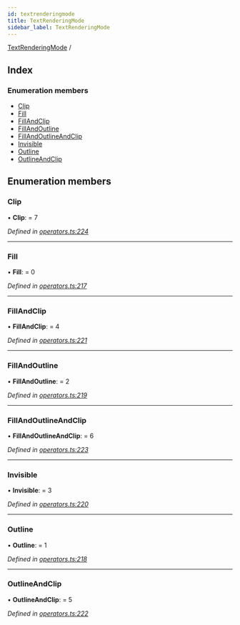 ```yaml
---
id: textrenderingmode
title: TextRenderingMode
sidebar_label: TextRenderingMode
---
```


[TextRenderingMode](textrenderingmode.md) /

## Index

### Enumeration members

* [Clip](textrenderingmode.md#clip)
* [Fill](textrenderingmode.md#fill)
* [FillAndClip](textrenderingmode.md#fillandclip)
* [FillAndOutline](textrenderingmode.md#fillandoutline)
* [FillAndOutlineAndClip](textrenderingmode.md#fillandoutlineandclip)
* [Invisible](textrenderingmode.md#invisible)
* [Outline](textrenderingmode.md#outline)
* [OutlineAndClip](textrenderingmode.md#outlineandclip)

## Enumeration members

###  Clip

• **Clip**: = 7

*Defined in [operators.ts:224](https://github.com/Hopding/pdf-lib/blob/20bb5ab/src/api/operators.ts#L224)*

___

###  Fill

• **Fill**: = 0

*Defined in [operators.ts:217](https://github.com/Hopding/pdf-lib/blob/20bb5ab/src/api/operators.ts#L217)*

___

###  FillAndClip

• **FillAndClip**: = 4

*Defined in [operators.ts:221](https://github.com/Hopding/pdf-lib/blob/20bb5ab/src/api/operators.ts#L221)*

___

###  FillAndOutline

• **FillAndOutline**: = 2

*Defined in [operators.ts:219](https://github.com/Hopding/pdf-lib/blob/20bb5ab/src/api/operators.ts#L219)*

___

###  FillAndOutlineAndClip

• **FillAndOutlineAndClip**: = 6

*Defined in [operators.ts:223](https://github.com/Hopding/pdf-lib/blob/20bb5ab/src/api/operators.ts#L223)*

___

###  Invisible

• **Invisible**: = 3

*Defined in [operators.ts:220](https://github.com/Hopding/pdf-lib/blob/20bb5ab/src/api/operators.ts#L220)*

___

###  Outline

• **Outline**: = 1

*Defined in [operators.ts:218](https://github.com/Hopding/pdf-lib/blob/20bb5ab/src/api/operators.ts#L218)*

___

###  OutlineAndClip

• **OutlineAndClip**: = 5

*Defined in [operators.ts:222](https://github.com/Hopding/pdf-lib/blob/20bb5ab/src/api/operators.ts#L222)*